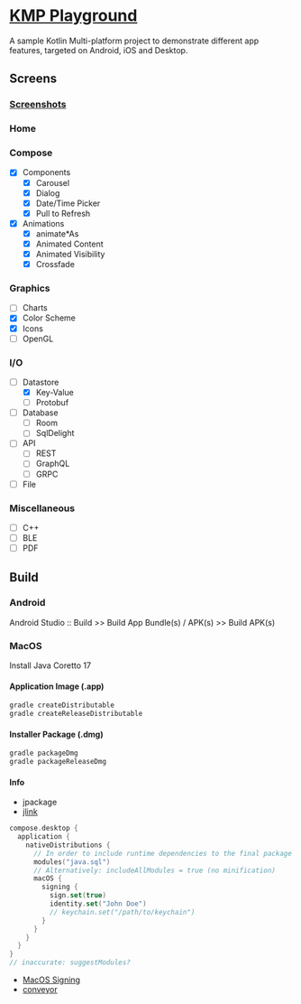 # [KMP Playground](https://payamgerackoohi.github.io/KmpPlayground/)

A sample Kotlin Multi-platform project to demonstrate different app features, targeted on Android, iOS and Desktop.

## Screens

### [Screenshots](http://localhost:63342/KmpPlayground/docs/screenshots/screenshots.html)

### Home

### Compose
- [x] Components
  - [x] Carousel
  - [x] Dialog
  - [x] Date/Time Picker
  - [x] Pull to Refresh
- [x] Animations
  - [x] animate*As
  - [x] Animated Content
  - [x] Animated Visibility
  - [x] Crossfade

### Graphics
- [ ] Charts
- [x] Color Scheme
- [x] Icons
- [ ] OpenGL

### I/O
- [ ] Datastore
  - [x] Key-Value
  - [ ] Protobuf
- [ ] Database
  - [ ] Room
  - [ ] SqlDelight
- [ ] API
  - [ ] REST
  - [ ] GraphQL
  - [ ] GRPC
- [ ] File

### Miscellaneous
- [ ] C++
- [ ] BLE
- [ ] PDF

## Build
### Android
Android Studio :: Build >> Build App Bundle(s) / APK(s) >> Build APK(s)

### MacOS
Install Java Coretto 17
#### Application Image (.app)
```sh
gradle createDistributable
gradle createReleaseDistributable
```
#### Installer Package (.dmg)
```sh
gradle packageDmg
gradle packageReleaseDmg
```

#### Info
- jpackage
- [jlink](https://openjdk.org/jeps/282)
```kotlin
compose.desktop {
  application {
    nativeDistributions {
      // In order to include runtime dependencies to the final package file
      modules("java.sql")
      // Alternatively: includeAllModules = true (no minification)
      macOS {
        signing {
          sign.set(true)
          identity.set("John Doe")
          // keychain.set("/path/to/keychain") 
        }
      }
    }
  }
}
// inaccurate: suggestModules?
```
- [MacOS Signing](https://github.com/JetBrains/compose-multiplatform/blob/master/tutorials/Signing_and_notarization_on_macOS/README.md)
- [conveyor](https://www.hydraulic.software/)
